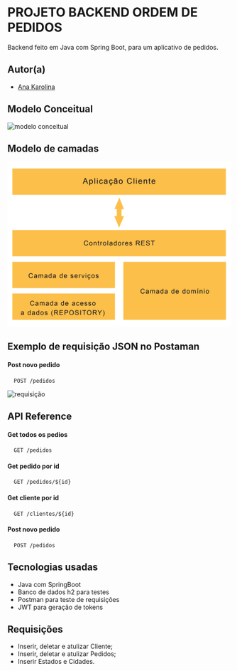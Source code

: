 
# PROJETO BACKEND ORDEM DE PEDIDOS

Backend feito em Java com Spring Boot, para um aplicativo de pedidos.


## Autor(a)

- [Ana Karolina](https://www.linkedin.com/in/karolina104016/)

  
## Modelo Conceitual

![modelo conceitual](https://github.com/anna104016/html/blob/main/uml/diagrama.png)

## Modelo de camadas

![camadas](https://github.com/santoskarolina/html/blob/main/uml/estrutura-de-camadas.png)

## Exemplo de requisição JSON no Postaman

#### Post novo pedido

```http
  POST /pedidos
```

![requisição](https://github.com/anna104016/html/blob/main/html/novo%20pedido.PNG)

## API Reference

#### Get todos os pedios

```http
  GET /pedidos
```

#### Get pedido por id

```http
  GET /pedidos/${id}
```

#### Get cliente por id

```http
  GET /clientes/${id}
```

#### Post novo pedido

```http
  POST /pedidos
```


  
## Tecnologias usadas

- Java com SpringBoot
- Banco de dados h2 para testes
- Postman para teste de requisições
- JWT para geração de tokens

## Requisições 

- Inserir, deletar e atulizar Cliente;
- Inserir, deletar e atulizar Pedidos;
- Inserir Estados e Cidades.


  
